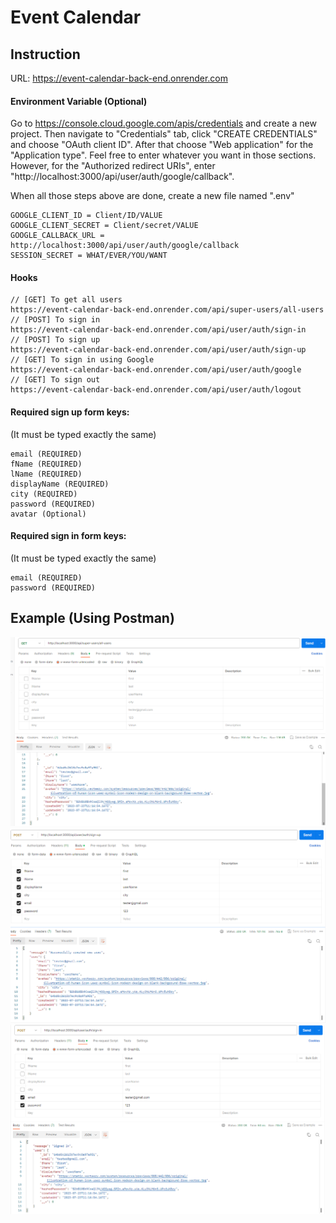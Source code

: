 # Event Calendar
## Instruction
URL: https://event-calendar-back-end.onrender.com
#### Environment Variable (Optional)

Go to https://console.cloud.google.com/apis/credentials and create a new project. Then navigate to "Credentials" tab, click "CREATE CREDENTIALS" and choose "OAuth client ID". After that choose "Web application" for the "Application type". Feel free to enter whatever you want in those sections. However, for the "Authorized redirect URIs", enter "http://localhost:3000/api/user/auth/google/callback".

When all those steps above are done, create a new file named ".env"

```
GOOGLE_CLIENT_ID = Client/ID/VALUE
GOOGLE_CLIENT_SECRET = Client/secret/VALUE
GOOGLE_CALLBACK_URL = http://localhost:3000/api/user/auth/google/callback
SESSION_SECRET = WHAT/EVER/YOU/WANT
```

#### Hooks

```
// [GET] To get all users
https://event-calendar-back-end.onrender.com/api/super-users/all-users
// [POST] To sign in
https://event-calendar-back-end.onrender.com/api/user/auth/sign-in
// [POST] To sign up
https://event-calendar-back-end.onrender.com/api/user/auth/sign-up
// [GET] To sign in using Google
https://event-calendar-back-end.onrender.com/api/user/auth/google
// [GET] To sign out
https://event-calendar-back-end.onrender.com/api/user/auth/logout
```

#### Required sign up form keys:

(It must be typed exactly the same)

```
email (REQUIRED)
fName (REQUIRED)
lName (REQUIRED)
displayName (REQUIRED)
city (REQUIRED)
password (REQUIRED)
avatar (Optional)
```

#### Required sign in form keys:

(It must be typed exactly the same)

```
email (REQUIRED)
password (REQUIRED)
```

## Example (Using Postman)

![get all users example](https://github.com/Hai567/event-calendar/blob/BackEnd/instruction-imgs/get-all-users-example.png?raw=true)
![sign up example](https://github.com/Hai567/event-calendar/blob/BackEnd/instruction-imgs/sign-up-example.png?raw=true)
![sign in example](https://github.com/Hai567/event-calendar/blob/BackEnd/instruction-imgs/sign-in-example.png?raw=true)

